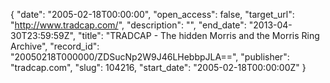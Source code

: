 {
  "date": "2005-02-18T00:00:00", 
  "open_access": false, 
  "target_url": "http://www.tradcap.com/", 
  "description": "", 
  "end_date": "2013-04-30T23:59:59Z", 
  "title": "TRADCAP - The hidden Morris and the Morris Ring Archive", 
  "record_id": "20050218T000000/ZDSucNp2W9J46LHebbpJLA==", 
  "publisher": "tradcap.com", 
  "slug": 104216, 
  "start_date": "2005-02-18T00:00:00Z"
}

